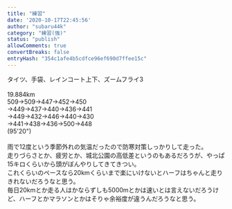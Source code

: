 ```yaml
---
title: "練習"
date: '2020-10-17T22:45:56'
author: "subaru44k"
category: "練習(強)"
status: "publish"
allowComments: true
convertBreaks: false
entryHash: "354c1afe4b5cdfce96ef690d7ffee15c"
---
```

タイツ、手袋、レインコート上下、ズームフライ3<br>
<br>
19.884km<br>
509→509→447→452→450<br>
→449→437→440→436→441<br>
→449→432→446→440→430<br>
→441→438→436→500→448<br>
(95'20")<br>
<br>
雨で12度という季節外れの気温だったので防寒対策しっかりして走った。<br>
走りづらさとか、疲労とか、城北公園の高低差というのもあるだろうが、やっぱ15キロくらいから頭がぼんやりしてきてきつい。<br>
これくらいのペースなら20kmくらいまで楽にいけないとハーフはちゃんと走りきれないだろうなと思う。<br>
毎日20kmとか走る人はかならずしも5000mとかは速いとは言えないだろうけど、ハーフとかマラソンとかはそりゃ余裕度が違うんだろうなと思う。
